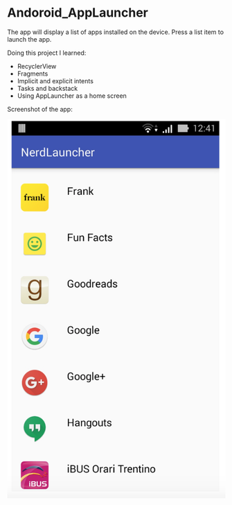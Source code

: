 # Andoroid_AppLauncher
The app will display a list of apps installed on the device. Press a list item to launch the app.

Doing this project I learned:
- RecyclerView
- Fragments
- Implicit and explicit intents
- Tasks and backstack
- Using AppLauncher as a home screen

Screenshot of the app:

![alt tag](https://github.com/AnastasiaKarpenko/Andoroid_AppLauncher/blob/master/AppLauncher_screenshot.png)


